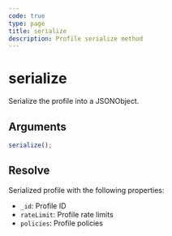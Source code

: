 ```yaml
---
code: true
type: page
title: serialize
description: Profile serialize method
---
```


# serialize

<SinceBadge version="7.6.2" />

Serialize the profile into a JSONObject.

## Arguments

```js
serialize();
```

## Resolve

Serialized profile with the following properties:
  - `_id`: Profile ID
  - `rateLimit`: Profile rate limits
  - `policies`: Profile policies
